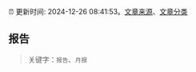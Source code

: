 :alarm_clock: 更新时间: 2024-12-26 08:41:53。[文章来源](/README.md)、[文章分类](/TAGS.md)

## 报告


> 关键字：`报告`、`月报`



